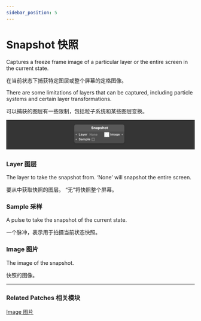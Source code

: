 ```yaml
---
sidebar_position: 5
---
```


# Snapshot 快照

Captures a freeze frame image of a particular layer or the entire screen in the current state.

在当前状态下捕获特定图层或整个屏幕的定格图像。

There are some limitations of layers that can be captured, including particle systems and certain layer transformations.

可以捕获的图层有一些限制，包括粒子系统和某些图层变换。

![Image](./../../../static/img/docs/Utility/snapshot.png)

### Layer 图层

The layer to take the snapshot from. ‘None’ will snapshot the entire screen.

要从中获取快照的图层。 “无”将快照整个屏幕。

### Sample 采样

A pulse to take the snapshot of the current state.

一个脉冲，表示用于拍摄当前状态快照。

### Image 图片

The image of the snapshot.

快照的图像。

------

### Related Patches 相关模块

[Image 图片](./Image.md)
